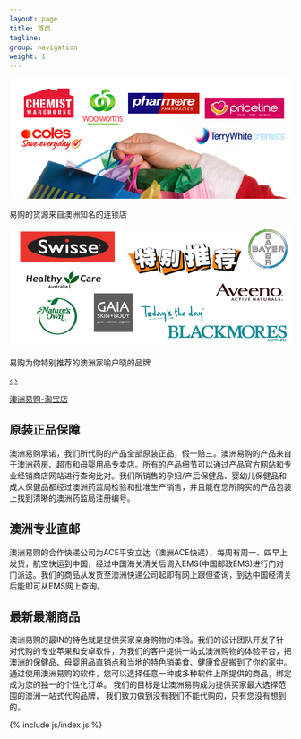 ```yaml
---
layout: page
title: 首页
tagline: 
group: navigation
weight: 1
---
```


<div id="ozyeego-carousel" class="carousel slide">
  <div class="carousel-inner">
    <div class="item active">
      <img src="/assets/images/carousel-1.png" />
      <div class="carousel-caption">
        <p>易购的货源来自澳洲知名的连锁店</p>
      </div>
    </div>
    <div class="item">
      <img src="/assets/images/carousel-2.png" alt="Woolworths" />
      <div class="carousel-caption">
        <p>易购为你特别推荐的澳洲家喻户晓的品牌</p>
      </div>
    </div>
    
  </div>
  <a class="carousel-control left" href="#ozyeego-carousel" data-slide="prev">&lsaquo;</a>
  <a class="carousel-control right" href="#ozyeego-carousel" data-slide="next">&rsaquo;</a>
</div>

<p>
  <a target="_blank" class="btn btn-large btn-block btn-primary" type="button" href="http://shop103894085.taobao.com/index.htm">澳洲易购-淘宝店</a>
</p>

<!-- Example row of columns -->
<div class="row-fluid">
<div class="span4">
  <h2>原装正品保障</h2>
  <p>澳洲易购承诺，我们所代购的产品全部原装正品，假一赔三。澳洲易购的产品来自于澳洲药房、超市和母婴用品专卖店。所有的产品细节可以通过产品官方网站和专业经销商店网站进行查询比对。我们所销售的孕妇/产后保健品、婴幼儿保健品和成人保健品都经过澳洲药监局检验和批准生产销售，并且能在您所购买的产品包装上找到清晰的澳洲药监局注册编号。
  </p>
</div>
<div class="span4">
  <h2>澳洲专业直邮</h2>
  <p>澳洲易购的合作快递公司为ACE平安立达（澳洲ACE快递），每周有周一、四早上发货，航空快运到中国，经过中国海关清关后调入EMS(中国邮政EMS)进行门对门派送。我们的商品从发货至澳洲快递公司起即有网上跟但查询，到达中国经清关后能即可从EMS网上查询。</p>
</div>
<div class="span4">
  <h2>最新最潮商品</h2>
  <p>澳洲易购的最IN的特色就是提供买家亲身购物的体验。我们的设计团队开发了针对代购的专业苹果和安卓软件，为我们的客户提供一站式澳洲购物的体验平台，把澳洲的保健品、母婴用品直销点和当地的特色销美食、健康食品搬到了你的家中。通过使用澳洲易购的软件，您可以选择任意一种或多种软件上所提供的商品，绑定成为您的独一的个性化订单。 我们的目标是让澳洲易购成为提供买家最大选择范围的澳洲一站式代购品牌， 我们致力做到没有我们不能代购的，只有您没有想到的。</p>
</div>
</div>

{% include js/index.js %}
